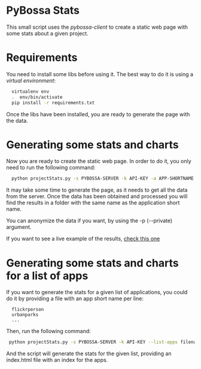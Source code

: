 # PyBossa Stats

This small script uses the *pybossa-client* to create a static web page
with some stats about a given project.

# Requirements

You need to install some libs before using it. The best way to do it is using a *virtual environment*:

```bash
  virtualenv env
  .  env/bin/activate
  pip install -r requirements.txt
```

Once the libs have been installed, you are ready to generate the page with the
data.

# Generating some stats and charts

Now you are ready to create the static web page. In order to do it, you
only need to run the following command:

```bash
  python projectStats.py -s PYBOSSA-SERVER -k API-KEY -a APP-SHORTNAME
```

It may take some time to generate the page, as it needs to get all the data
from the server. Once the data has been obtained and processed you will
find the results in a folder with the same name as the application short 
name.

You can anonymize the data if you want, by using the -p (--private) argument.

If you want to see a live example of the results, [check this one](http://pybossa.github.com/pybossa-stats/)

# Generating some stats and charts for a list of apps

If you want to generate the stats for a given list of applications, you could
do it by providing a file with an app short name per line:

```
  flickrperson
  urbanparks
  ...
```

Then, run the following command:

 ```bash
  python projectStats.py -s PYBOSSA-SERVER -k API-KEY --list-apps filename
```

And the script will generate the stats for the given list, providing an
index.html file with an index for the apps.

